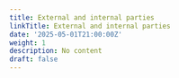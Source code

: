 ```yaml
---
title: External and internal parties
linkTitle: External and internal parties
date: '2025-05-01T21:00:00Z'
weight: 1
description: No content
draft: false
---
```



